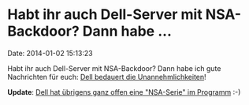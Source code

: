 Habt ihr auch Dell-Server mit NSA-Backdoor? Dann habe \...
==========================================================

Date: 2014-01-02 15:13:23

Habt ihr auch Dell-Server mit NSA-Backdoor? Dann habe ich gute
Nachrichten für euch: [Dell bedauert die
Unannehmlichkeiten](https://twitter.com/DellCares/status/417812096072818688)!

**Update**: [Dell hat übrigens ganz offen eine \"NSA-Serie\" im
Programm](http://www.dell.com/de/unternehmen/p/sonicwall-nsa-series/pd)
:-)
